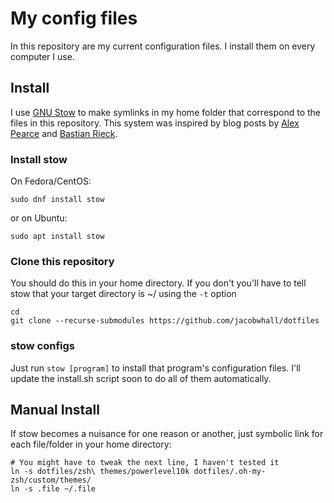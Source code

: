 # My config files

In this repository are my current configuration files.
I install them on every computer I use.

## Install

I use [GNU Stow](https://www.gnu.org/software/stow/) to make symlinks in my home folder that correspond to the files in this repository.
This system was inspired by blog posts by [Alex Pearce](https://alexpearce.me/2016/02/managing-dotfiles-with-stow/) and [Bastian Rieck](https://bastian.rieck.me/blog/posts/2019/dotfiles_stow/).

### Install stow
On Fedora/CentOS:
```
sudo dnf install stow
```
or on Ubuntu:
```
sudo apt install stow
```

### Clone this repository

You should do this in your home directory.
If you don't you'll have to tell stow that your target directory is ~/ using the `-t` option
```
cd
git clone --recurse-submodules https://github.com/jacobwhall/dotfiles
```

### stow configs

Just run `stow [program]` to install that program's configuration files.
I'll update the install.sh script soon to do all of them automatically.

## Manual Install

If stow becomes a nuisance for one reason or another, just symbolic link for each file/folder in your home directory:
```
# You might have to tweak the next line, I haven't tested it
ln -s dotfiles/zsh\ themes/powerlevel10k dotfiles/.oh-my-zsh/custom/themes/
ln -s .file ~/.file
```
